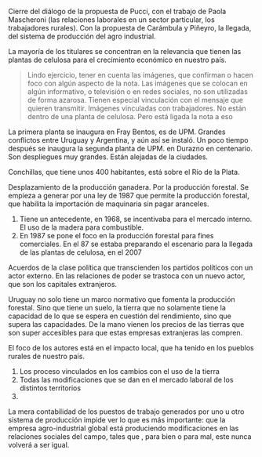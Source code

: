 Cierre del diálogo de la propuesta de Pucci, con el trabajo de Paola Mascheroni (las relaciones laborales en un sector particular, los trabajadores rurales). Con la propuesta de Carámbula y Piñeyro, la llegada, del sistema de producción del agro industrial.

La mayoría de los titulares se concentran en la relevancia que tienen las plantas de celulosa para el crecimiento económico en nuestro país.

>Lindo ejercicio, tener en cuenta las imágenes, que confirman o hacen foco con algún aspecto de la nota. 
>Las imágenes que se colocan en algún informativo, o televisión o en redes sociales, no son utilizadas de forma azarosa. Tienen especial vinculación con el mensaje que quieren transmitir. 
>Imágenes vinculadas con trabajadores. No están dentro de una planta de celulosa. Pero está ligada la nota a eso

La primera planta se inaugura en Fray Bentos, es de UPM. Grandes conflictos entre Uruguay y Argentina, y aún así se instaló. 
Un poco tiempo después se inaugura la segunda planta de UPM. en Durazno en centenario. 
Son despliegues muy grandes. Están alejadas de la ciudades. 

Conchillas, que tiene unos 400 habitantes, está sobre el Río de la Plata. 



Desplazamiento de la producción ganadera. Por la producción forestal. Se empieza a generar por una ley de 1987 que permite la producción forestal, que habilita la importación de maquinaria sin pagar aranceles. 
1. Tiene un antecedente, en 1968, se incentivaba para el mercado interno. El uso de la madera para combustible. 
2. En 1987 se pone el foco en la producción forestal para fines comerciales. En el 87 se estaba preparando el escenario para la llegada de las plantas de celulosa, en el 2007

Acuerdos de la clase política que transcienden los partidos políticos con un actor externo. En las relaciones de poder se trastoca con un nuevo actor, que son los capitales extranjeros. 

Uruguay no solo tiene un marco normativo que fomenta la producción forestal. Sino que tiene un suelo, la tierra que no solamente tiene la capacidad de lo que se espera en cuestión del rendimiento, sino que supera las capacidades. 
De la mano vienen los precios de las tierras que son super accesibles para que estas empresas extranjeras las compren.

El foco de los autores está en el impacto local, que ha tenido en los pueblos rurales de nuestro país. 
1. Los proceso vinculados en los cambios con el uso de la tierra
2. Todas las modificaciones que se dan en el mercado laboral de los distintos territorios
3.  


La mera contabilidad de los puestos de trabajo generados por uno u otro sistema de producción impide ver lo que es más importante: que la empresa agro-industrial global está produciendo modificaciones en las relaciones sociales del campo, tales que , para bien o para mal, este nunca volverá a ser igual.

